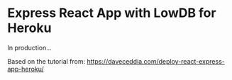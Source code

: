 # Express React App with LowDB for Heroku

In production...

Based on the tutorial from: https://daveceddia.com/deploy-react-express-app-heroku/